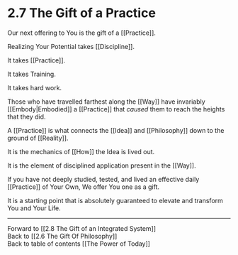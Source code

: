 # 2.7 The Gift of a Practice
Our next offering to You is the gift of a [[Practice]]. 

Realizing Your Potential takes [[Discipline]].  

It takes [[Practice]].  

It takes Training. 

It takes hard work.  

Those who have travelled farthest along the [[Way]] have invariably [[Embody|Embodied]] a [[Practice]] that _caused_ them to reach the heights that they did.  

A [[Practice]] is what connects the [[Idea]] and [[Philosophy]] down to the ground of [[Reality]].  

It is the mechanics of [[How]] the Idea is lived out.  

It is the element of disciplined application present in the [[Way]].  

If you have not deeply studied, tested, and lived an effective daily [[Practice]] of Your Own, We offer You one as a gift.  

It is a starting point that is absolutely guaranteed to elevate and transform You and Your Life.  

___

Forward to [[2.8 The Gift of an Integrated System]]  
Back to [[2.6 The Gift Of Philosophy]]   
Back to table of contents [[The Power of Today]]  